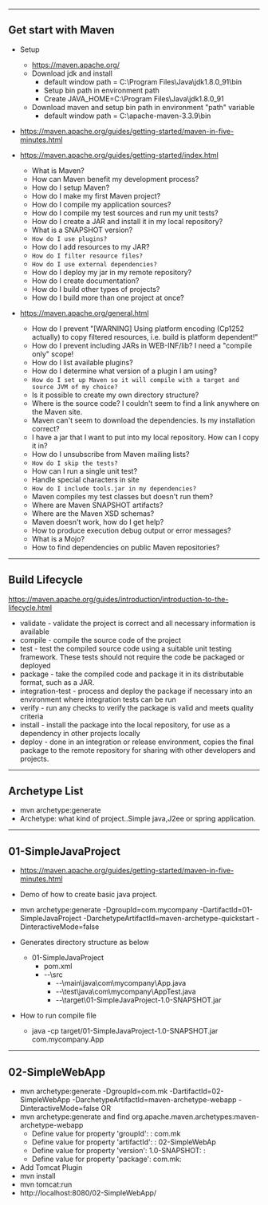 --------------------
Get start with Maven
--------------------
* Setup 
	* https://maven.apache.org/
	* Download jdk and install 
		- default window path  = C:\Program Files\Java\jdk1.8.0_91\bin
		- Setup bin path in environment path 
		- Create JAVA_HOME=C:\Program Files\Java\jdk1.8.0_91
	* Download maven and setup bin path in environment "path" variable  
		- default window path = C:\apache-maven-3.3.9\bin
	
* https://maven.apache.org/guides/getting-started/maven-in-five-minutes.html 
* https://maven.apache.org/guides/getting-started/index.html
	- What is Maven?
	- How can Maven benefit my development process?
	- How do I setup Maven?
	- How do I make my first Maven project?
	- How do I compile my application sources?
	- How do I compile my test sources and run my unit tests?
	- How do I create a JAR and install it in my local repository?
	- What is a SNAPSHOT version?
	- `How do I use plugins?` 
	- How do I add resources to my JAR?
	- `How do I filter resource files?`
	- `How do I use external dependencies?`
	- How do I deploy my jar in my remote repository?
	- How do I create documentation?
	- How do I build other types of projects?
	- How do I build more than one project at once?
* https://maven.apache.org/general.html
	- How do I prevent "[WARNING] Using platform encoding (Cp1252 actually) to copy filtered resources, i.e. build is platform dependent!"
	- How do I prevent including JARs in WEB-INF/lib? I need a "compile only" scope!
	- How do I list available plugins?
	- How do I determine what version of a plugin I am using?
	- `How do I set up Maven so it will compile with a target and source JVM of my choice?`
	- Is it possible to create my own directory structure?
	- Where is the source code? I couldn't seem to find a link anywhere on the Maven site.
	- Maven can't seem to download the dependencies. Is my installation correct?
	- I have a jar that I want to put into my local repository. How can I copy it in?
	- How do I unsubscribe from Maven mailing lists?
	- `How do I skip the tests?`
	- How can I run a single unit test?
	- Handle special characters in site
	- `How do I include tools.jar in my dependencies?`
	- Maven compiles my test classes but doesn't run them?
	- Where are Maven SNAPSHOT artifacts?
	- Where are the Maven XSD schemas?
	- Maven doesn't work, how do I get help?
	- How to produce execution debug output or error messages?
	- What is a Mojo?
	- How to find dependencies on public Maven repositories?

---------------
Build Lifecycle
---------------
https://maven.apache.org/guides/introduction/introduction-to-the-lifecycle.html
* validate - validate the project is correct and all necessary information is available
* compile - compile the source code of the project
* test - test the compiled source code using a suitable unit testing framework. These tests should not require the code be packaged or deployed
* package - take the compiled code and package it in its distributable format, such as a JAR.
* integration-test - process and deploy the package if necessary into an environment where integration tests can be run
* verify - run any checks to verify the package is valid and meets quality criteria
* install - install the package into the local repository, for use as a dependency in other projects locally
* deploy - done in an integration or release environment, copies the final package to the remote repository for sharing with other developers and projects.

--------------
Archetype List
--------------
* mvn archetype:generate	
* Archetype: what kind of project..Simple java,J2ee or spring application.

--------------------
01-SimpleJavaProject
--------------------
* https://maven.apache.org/guides/getting-started/maven-in-five-minutes.html
* Demo of how to create basic java project.
* mvn archetype:generate -DgroupId=com.mycompany -DartifactId=01-SimpleJavaProject  -DarchetypeArtifactId=maven-archetype-quickstart -DinteractiveMode=false
* Generates directory structure as below 
	- 01-SimpleJavaProject
		- pom.xml
		- --\src
			- --\main\java\com\mycompany\App.java
			- --\test\java\com\mycompany\AppTest.java
			- --\target\01-SimpleJavaProject-1.0-SNAPSHOT.jar
	
* How to run compile file
	- java -cp target/01-SimpleJavaProject-1.0-SNAPSHOT.jar  com.mycompany.App	

---------------
02-SimpleWebApp
---------------
 *  mvn archetype:generate -DgroupId=com.mk -DartifactId=02-SimpleWebApp -DarchetypeArtifactId=maven-archetype-webapp -DinteractiveMode=false
	OR  
 * mvn archetype:generate and find  org.apache.maven.archetypes:maven-archetype-webapp
 	- Define value for property 'groupId': : com.mk
	- Define value for property 'artifactId': : 02-SimpleWebAp
	- Define value for property 'version':  1.0-SNAPSHOT: :
	- Define value for property 'package':  com.mk:
 * Add Tomcat Plugin 
 * mvn install 
 * mvn tomcat:run
 * http://localhost:8080/02-SimpleWebApp/
 
